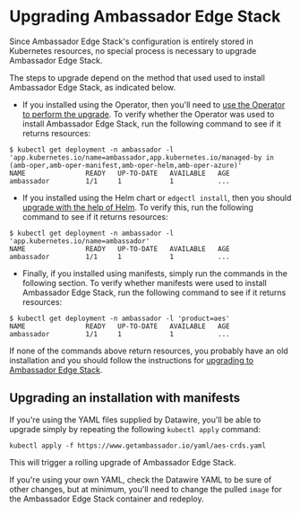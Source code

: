 # Upgrading Ambassador Edge Stack

Since Ambassador Edge Stack's configuration is entirely stored in Kubernetes resources, no special process
is necessary to upgrade Ambassador Edge Stack.

The steps to upgrade depend on the method that used used to install Ambassador Edge Stack, as indicated below.

* If you installed using the Operator, then you'll need to [use the Operator to perform the upgrade](https://www.getambassador.io/docs/latest/topics/install/aes-operator/#updates-by-the-operator).
To verify whether the Operator was used to install Ambassador Edge Stack, run the following command
to see if it returns resources:
```commandline
$ kubectl get deployment -n ambassador -l 'app.kubernetes.io/name=ambassador,app.kubernetes.io/managed-by in (amb-oper,amb-oper-manifest,amb-oper-helm,amb-oper-azure)' 
NAME               READY   UP-TO-DATE   AVAILABLE   AGE
ambassador         1/1     1            1           ...
```

* If you installed using the Helm chart or `edgectl install`, then you should
[upgrade with the help of Helm](https://www.getambassador.io/docs/1.3/topics/install/helm/#migrating-to-the-ambassador-edge-stack).
To verify this, run the following command to see if it returns resources:
```commandline
$ kubectl get deployment -n ambassador -l 'app.kubernetes.io/name=ambassador'
NAME               READY   UP-TO-DATE   AVAILABLE   AGE
ambassador         1/1     1            1           ...
```

* Finally, if you installed using manifests, simply run the commands in the following section. To verify whether
manifests were used to install Ambassador Edge Stack, run the following command to see if it returns resources:
```commandline
$ kubectl get deployment -n ambassador -l 'product=aes'
NAME               READY   UP-TO-DATE   AVAILABLE   AGE
ambassador         1/1     1            1           ...
```

If none of the commands above return resources, you probably have an old installation and you should follow
the instructions for [upgrading to Ambassador Edge Stack](https://www.getambassador.io/docs/1.3/topics/install/upgrade-to-edge-stack/).

## Upgrading an installation with manifests

If you're using the YAML files supplied by Datawire, you'll be able to upgrade simply by repeating
the following `kubectl apply` command:

```shell
kubectl apply -f https://www.getambassador.io/yaml/aes-crds.yaml
```

This will trigger a rolling upgrade of Ambassador Edge Stack.

If you're using your own YAML, check the Datawire YAML to be sure of other changes, but at minimum,
you'll need to change the pulled `image` for the Ambassador Edge Stack container and redeploy.
